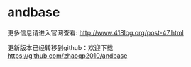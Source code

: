 andbase
=======
更多信息请进入官网查看: http://www.418log.org/post-47.html

更新版本已经转移到github：欢迎下载
https://github.com/zhaoqp2010/andbase
